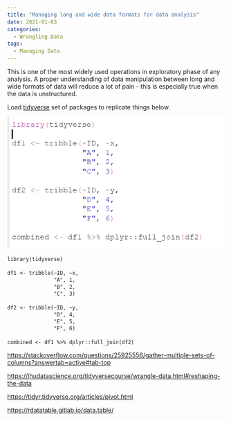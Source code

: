```yaml
---
title: "Managing long and wide data formats for data analysis"
date: 2021-01-03
categories:
  - Wrangling Data
tags:
  - Managing Data 
---
```



This is one of the most widely used operations in exploratory phase of any analysis. A proper understanding of data manipulation between long and wide formats of data will reduce a lot of pain - this is especially true when the data is unstructured.  

Load [tidyverse](https://www.tidyverse.org/) set of packages to replicate things below.

![image](/assets/images/Managing-long-and-wide-data-formats-for-data-analysis1.png)

```
library(tidyverse)

df1 <- tribble(~ID, ~x,
               "A", 1,
               "B", 2,
               "C", 3)

df2 <- tribble(~ID, ~y,
               "D", 4,
               "E", 5,
               "F", 6)

combined <- df1 %>% dplyr::full_join(df2)

```



https://stackoverflow.com/questions/25925556/gather-multiple-sets-of-columns?answertab=active#tab-top

https://jhudatascience.org/tidyversecourse/wrangle-data.html#reshaping-the-data

https://tidyr.tidyverse.org/articles/pivot.html

https://rdatatable.gitlab.io/data.table/





